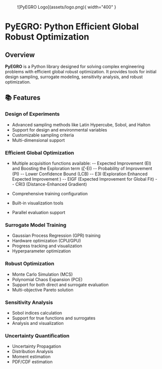 <figure markdown>
  ![PyEGRO Logo](assets/logo.png){ width="400" }
</figure>

# PyEGRO: Python Efficient Global Robust Optimization

## Overview
**PyEGRO** is a Python library designed for solving complex engineering problems with efficient global robust optimization. It provides tools for initial design sampling, surrogate modeling, sensitivity analysis, and robust optimization.

## 📚 Features

### Design of Experiments 
- Advanced sampling methods like Latin Hypercube, Sobol, and Halton
- Support for design and environmental variables
- Customizable sampling criteria
- Multi-dimensional support

### Efficient Global Optimization
- Multiple acquisition functions available:
   -- Expected Improvement (EI) and Boosting the Exploration term (𝜁-EI)
   -- Probability of Improvement (PI)
   -- Lower Confidence Bound (LCB)
   -- E3I (Exploration Enhanced Expected Improvement )
   -- EIGF (Expected Improvement for Global Fit)
   -- CRI3 (Distance-Enhanced Gradient)

- Comprehensive training configuration
- Built-in visualization tools
- Parallel evaluation support

### Surrogate Model Training
- Gaussian Process Regression (GPR) training
- Hardware optimization (CPU/GPU)
- Progress tracking and visualization
- Hyperparameter optimization

### Robust Optimization
- Monte Carlo Simulation (MCS)
- Polynomial Chaos Expansion (PCE)
- Support for both direct and surrogate evaluation
- Multi-objective Pareto solution

### Sensitivity Analysis
- Sobol indices calculation
- Support for true functions and surrogates
- Analysis and visualization

### Uncertainty Quantification
- Uncertainty Propagation
- Distribution Analysis
- Moment estimation
- PDF/CDF estimation
